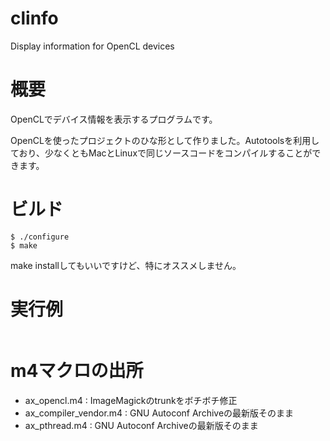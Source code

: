 # clinfo

Display information for OpenCL devices

# 概要

OpenCLでデバイス情報を表示するプログラムです。

OpenCLを使ったプロジェクトのひな形として作りました。Autotoolsを利用しており、少なくともMacとLinuxで同じソースコードをコンパイルすることができます。

# ビルド

```
$ ./configure
$ make
```

make installしてもいいですけど、特にオススメしません。

# 実行例

```

```

# m4マクロの出所

- ax_opencl.m4 : ImageMagickのtrunkをボチボチ修正
- ax_compiler_vendor.m4 : GNU Autoconf Archiveの最新版そのまま
- ax_pthread.m4 : GNU Autoconf Archiveの最新版そのまま
